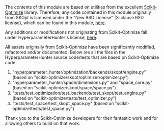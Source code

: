 The contents of this module are based on utilities from the excellent [Scikit-Optimize](https://github.com/scikit-optimize/scikit-optimize)
library. Therefore, any code contained in this module originally from SKOpt is licensed under
the "New BSD License" (3-clause BSD license), which can be found in this module, [here](LICENSE). 

Any additions or modifications not originating from Scikit-Optimize fall under 
HyperparameterHunter's license, [here](../../../../LICENSE).

All assets originally from Scikit-Optimize have been significantly modified, refactored and/or 
documented. Below are all the files in the HyperparameterHunter source code/tests that are based on 
Scikit-Optimize code:
1. "hyperparameter_hunter/optimization/backends/skopt/engine.py" (based on "scikit-optimize/skopt/optimizer/optimizer.py")
2. "hyperparameter_hunter/space/dimensions.py" and "space_core.py" (based on "scikit-optimize/skopt/space/space.py")
3. "tests/test_optimization/test_backends/test_skopt/test_engine.py" (based on "scikit-optimize/tests/test_optimizer.py")
4. "tests/test_space/test_skopt_space.py" (based on "scikit-optimize/tests/test_space.py")

Thank you to the Scikit-Optimize developers for their fantastic work and for allowing others to 
build on that work.
